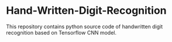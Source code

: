 # Hand-Written-Digit-Recognition
This repository contains python source code of handwritten digit recognition based on Tensorflow CNN model.

